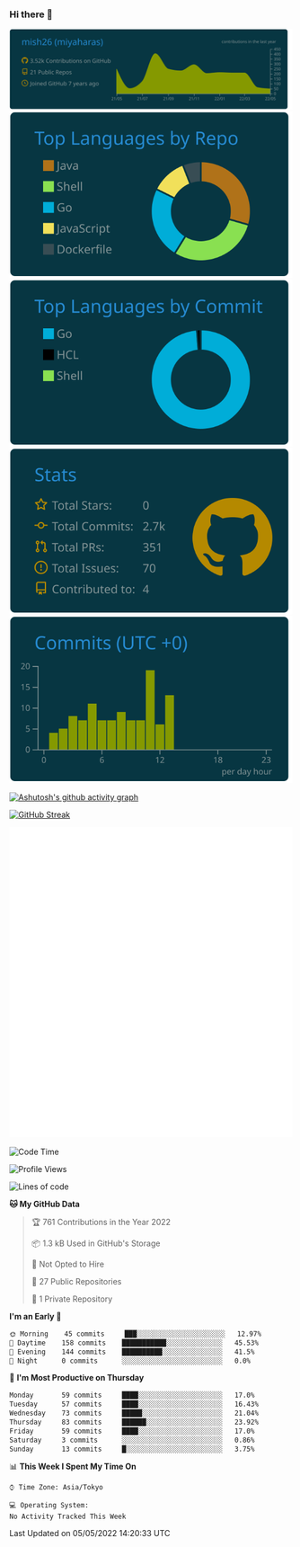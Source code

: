 ### Hi there 👋

<!--
**mish26/mish26** is a ✨ _special_ ✨ repository because its `README.md` (this file) appears on your GitHub profile.

Here are some ideas to get you started:

- 🔭 I’m currently working on ...
- 🌱 I’m currently learning ...
- 👯 I’m looking to collaborate on ...
- 🤔 I’m looking for help with ...
- 💬 Ask me about ...
- 📫 How to reach me: ...
- 😄 Pronouns: ...
- ⚡ Fun fact: ...
-->

[![](https://raw.githubusercontent.com/mish26/mish26/main/profile-summary-card-output/solarized_dark/0-profile-details.svg)](https://github.com/vn7n24fzkq/github-profile-summary-cards)
[![](https://raw.githubusercontent.com/mish26/mish26/main/profile-summary-card-output/solarized_dark/1-repos-per-language.svg)](https://github.com/vn7n24fzkq/github-profile-summary-cards) [![](https://raw.githubusercontent.com/mish26/mish26/main/profile-summary-card-output/solarized_dark/2-most-commit-language.svg)](https://github.com/vn7n24fzkq/github-profile-summary-cards)
[![](https://raw.githubusercontent.com/mish26/mish26/main/profile-summary-card-output/solarized_dark/3-stats.svg)](https://github.com/vn7n24fzkq/github-profile-summary-cards) [![](https://raw.githubusercontent.com/mish26/mish26/main/profile-summary-card-output/solarized_dark/4-productive-time.svg)](https://github.com/vn7n24fzkq/github-profile-summary-cards)

[![Ashutosh's github activity graph](https://activity-graph.herokuapp.com/graph?username=mish26&theme=dracula)](https://github.com/ashutosh00710/github-readme-activity-graph)

[![GitHub Streak](https://github-readme-streak-stats.herokuapp.com/?user=mish26&theme=dark)](https://git.io/streak-stats)

<!-- ![Metrics](https://metrics.lecoq.io/mish26) -->
![Metrics](https://github.com/mish26/mish26/blob/main/metrics.plugin.reactions.svg)

<!--START_SECTION:waka-->
![Code Time](http://img.shields.io/badge/Code%20Time-0%20secs-blue)

![Profile Views](http://img.shields.io/badge/Profile%20Views-269-blue)

![Lines of code](https://img.shields.io/badge/From%20Hello%20World%20I%27ve%20Written-42%20Thousand%20lines%20of%20code-blue)

**🐱 My GitHub Data** 

> 🏆 761 Contributions in the Year 2022
 > 
> 📦 1.3 kB Used in GitHub's Storage 
 > 
> 🚫 Not Opted to Hire
 > 
> 📜 27 Public Repositories 
 > 
> 🔑 1 Private Repository 
 > 
**I'm an Early 🐤** 

```text
🌞 Morning    45 commits     ███░░░░░░░░░░░░░░░░░░░░░░   12.97% 
🌆 Daytime    158 commits    ███████████░░░░░░░░░░░░░░   45.53% 
🌃 Evening    144 commits    ██████████░░░░░░░░░░░░░░░   41.5% 
🌙 Night      0 commits      ░░░░░░░░░░░░░░░░░░░░░░░░░   0.0%

```
📅 **I'm Most Productive on Thursday** 

```text
Monday       59 commits     ████░░░░░░░░░░░░░░░░░░░░░   17.0% 
Tuesday      57 commits     ████░░░░░░░░░░░░░░░░░░░░░   16.43% 
Wednesday    73 commits     █████░░░░░░░░░░░░░░░░░░░░   21.04% 
Thursday     83 commits     ██████░░░░░░░░░░░░░░░░░░░   23.92% 
Friday       59 commits     ████░░░░░░░░░░░░░░░░░░░░░   17.0% 
Saturday     3 commits      ░░░░░░░░░░░░░░░░░░░░░░░░░   0.86% 
Sunday       13 commits     █░░░░░░░░░░░░░░░░░░░░░░░░   3.75%

```


📊 **This Week I Spent My Time On** 

```text
⌚︎ Time Zone: Asia/Tokyo

💻 Operating System: 
No Activity Tracked This Week

```

 Last Updated on 05/05/2022 14:20:33 UTC
<!--END_SECTION:waka-->
